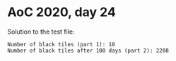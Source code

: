 # AoC 2020, day 24

Solution to the test file:

```
Number of black tiles (part 1): 10
Number of black tiles after 100 days (part 2): 2208
```


